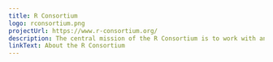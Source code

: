 ```yaml
---
title: R Consortium
logo: rconsortium.png
projectUrl: https://www.r-consortium.org/
description: The central mission of the R Consortium is to work with and provide support to the R Foundation and to the key organizations developing, maintaining, distributing and using R software through the identification, development and implementation of infrastructure projects.
linkText: About the R Consortium
---
```

